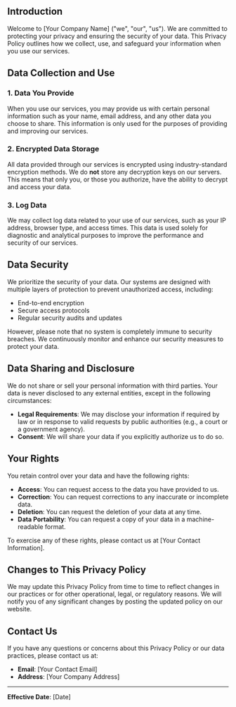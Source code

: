 ## Introduction

Welcome to [Your Company Name] ("we", "our", "us"). We are committed to protecting your privacy and ensuring the security of your data. This Privacy Policy outlines how we collect, use, and safeguard your information when you use our services.

## Data Collection and Use

### 1. Data You Provide

When you use our services, you may provide us with certain personal information such as your name, email address, and any other data you choose to share. This information is only used for the purposes of providing and improving our services.

### 2. Encrypted Data Storage

All data provided through our services is encrypted using industry-standard encryption methods. We do **not** store any decryption keys on our servers. This means that only you, or those you authorize, have the ability to decrypt and access your data.

### 3. Log Data

We may collect log data related to your use of our services, such as your IP address, browser type, and access times. This data is used solely for diagnostic and analytical purposes to improve the performance and security of our services.

## Data Security

We prioritize the security of your data. Our systems are designed with multiple layers of protection to prevent unauthorized access, including:

- End-to-end encryption
- Secure access protocols
- Regular security audits and updates

However, please note that no system is completely immune to security breaches. We continuously monitor and enhance our security measures to protect your data.

## Data Sharing and Disclosure

We do not share or sell your personal information with third parties. Your data is never disclosed to any external entities, except in the following circumstances:

- **Legal Requirements**: We may disclose your information if required by law or in response to valid requests by public authorities (e.g., a court or a government agency).
- **Consent**: We will share your data if you explicitly authorize us to do so.

## Your Rights

You retain control over your data and have the following rights:

- **Access**: You can request access to the data you have provided to us.
- **Correction**: You can request corrections to any inaccurate or incomplete data.
- **Deletion**: You can request the deletion of your data at any time.
- **Data Portability**: You can request a copy of your data in a machine-readable format.

To exercise any of these rights, please contact us at [Your Contact Information].

## Changes to This Privacy Policy

We may update this Privacy Policy from time to time to reflect changes in our practices or for other operational, legal, or regulatory reasons. We will notify you of any significant changes by posting the updated policy on our website.

## Contact Us

If you have any questions or concerns about this Privacy Policy or our data practices, please contact us at:

- **Email**: [Your Contact Email]
- **Address**: [Your Company Address]

---

**Effective Date**: [Date]

